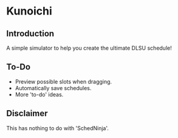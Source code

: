 # Kunoichi
## Introduction
A simple simulator to help you create the ultimate DLSU schedule!
## To-Do
* Preview possible slots when dragging.
* Automatically save schedules.
* More 'to-do' ideas.
## Disclaimer
This has nothing to do with 'SchedNinja'.
